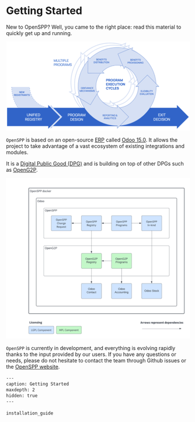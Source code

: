# Getting Started

New to OpenSPP? Well, you came to the right place: read this material to quickly get up and running.

![OpenSPP overview](/_static/openspp_process.png)

`OpenSPP` is based on an open-source [ERP](https://en.wikipedia.org/wiki/Enterprise_resource_planning) called [Odoo 15.0](https://odoo.com/documentation/15.0/). It allows the project to take advantage of a vast ecosystem of existing integrations and modules.

It is a [Digital Public Good (DPG)](https://digitalpublicgoods.net/) and is building on top of other DPGs such as [OpenG2P](https://openg2p.org/).

![OpenSPP components and licensing](/_static/openspp_components_with_licensing.png)

`OpenSPP` is currently in development, and everything is evolving rapidly thanks to the input provided by our users. If you have any questions or needs, please do not hesitate to contact the team through Github issues or the [OpenSPP website](https://openspp.org/).

```{toctree}
---
caption: Getting Started
maxdepth: 2
hidden: true
---

installation_guide
```
